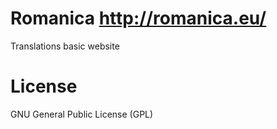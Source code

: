 # Romanica http://romanica.eu/
Translations basic website

# License
GNU General Public License (GPL)
